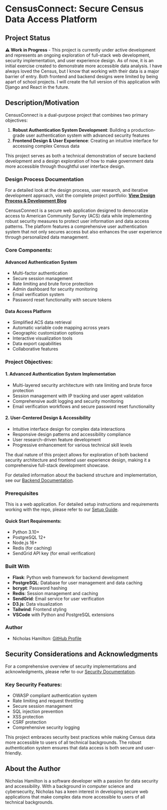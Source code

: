 
# CensusConnect: Secure Census Data Access Platform

## Project Status
**⚠️ Work in Progress** - This project is currently under active development and represents an ongoing exploration of full-stack web development, security implementation, and user experience design. As of now, it is an initial exercise created to demonstrate more accessible data analysis. I have always loved the Census, but I know that working with their data is a major barrier of entry. Both frontend and backend designs were limited by being apart of school projects. I will create the full version of this application with Django and React in the future. 

## Description/Motivation

CensusConnect is a dual-purpose project that combines two primary objectives:

1. **Robust Authentication System Development**: Building a production-grade user authentication system with advanced security features
2. **Frontend Design & User Experience**: Creating an intuitive interface for accessing complex Census data

This project serves as both a technical demonstration of secure backend development and a design exploration of how to make government data more accessible through thoughtful user interface design.

### Design Process Documentation
For a detailed look at the design process, user research, and iterative development approach, visit the complete project portfolio: 
**[View Design Process & Development Blog](https://sites.google.com/view/nicholas-hamilton/project-portfolio-blog-post?authuser=1)**

CensusConnect is a secure web application designed to democratize access to American Community Survey (ACS) data while implementing robust security measures to protect user information and data access patterns. The platform features a comprehensive user authentication system that not only secures access but also enhances the user experience through personalized data management.

### Core Components:

#### Advanced Authentication System
- Multi-factor authentication
- Secure session management
- Rate limiting and brute force protection
- Admin dashboard for security monitoring
- Email verification system
- Password reset functionality with secure tokens

#### Data Access Platform
- Simplified ACS data retrieval
- Automatic variable code mapping across years
- Geographic customization options
- Interactive visualization tools
- Data export capabilities
- Collaborative features

### Project Objectives:

#### 1. Advanced Authentication System Implementation
- Multi-layered security architecture with rate limiting and brute force protection
- Session management with IP tracking and user agent validation
- Comprehensive audit logging and security monitoring
- Email verification workflows and secure password reset functionality

#### 2. User-Centered Design & Accessibility
- Intuitive interface design for complex data interactions
- Responsive design patterns and accessibility compliance
- User research-driven feature development
- Progressive enhancement for various technical skill levels

The dual nature of this project allows for exploration of both backend security architecture and frontend user experience design, making it a comprehensive full-stack development showcase.

For detailed information about the backend structure and implementation, see our [Backend Documentation](codebase/backend/backend_documentation/BACKEND_STRUCTURE.md).

### Prerequisites
This is a web application. For detailed setup instructions and requirements working with the repo, please refer to our [Setup Guide](Documentation/setupInstructions.md).

#### Quick Start Requirements:
- Python 3.10+
- PostgreSQL 12+
- Node.js 16+
- Redis (for caching)
- SendGrid API key (for email verification)

### Built With
- **Flask**: Python web framework for backend development
- **PostgreSQL**: Database for user management and data caching
- **bcrypt**: Password hashing
- **Redis**: Session management and caching
- **SendGrid**: Email service for user verification
- **D3.js**: Data visualization
- **Tailwind**: Frontend styling
- **VSCode** with Python and PostgreSQL extensions

### Author
- Nicholas Hamilton: [GitHub Profile](https://github.com/hamiltonnBC)

## Security Considerations and Acknowledgments
For a comprehensive overview of security implementations and acknowledgments, please refer to our [Security Documentation](securityConsiderations.md).

### Key Security Features:
- OWASP compliant authentication system
- Rate limiting and request throttling
- Secure session management
- SQL injection prevention
- XSS protection
- CSRF protection
- Comprehensive security logging

This project embraces security best practices while making Census data more accessible to users of all technical backgrounds. The robust authentication system ensures that data access is both secure and user-friendly.


## About the Author
Nicholas Hamilton is a software developer with a passion for data security and accessibility. With a background in computer science and cybersecurity, Nicholas has a keen interest in developing secure web applications that make complex data more accessible to users of all technical backgrounds.

